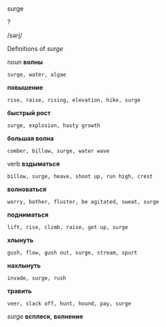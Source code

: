 surge

?

/sərj/

Definitions of _surge_

noun
**волны**

    surge, water, algae
**повышение**

    rise, raise, rising, elevation, hike, surge
**быстрый рост**

    surge, explosion, hasty growth
**большая волна**

    comber, billow, surge, water wave

verb
**вздыматься**

    billow, surge, heave, shoot up, run high, crest
**волноваться**

    worry, bother, fluster, be agitated, sweat, surge
**подниматься**

    lift, rise, climb, raise, get up, surge
**хлынуть**

    gush, flow, gush out, surge, stream, spurt
**нахлынуть**

    invade, surge, rush
**травить**

    veer, slack off, hunt, hound, pay, surge

_surge_
**всплеск**, **волнение**